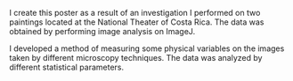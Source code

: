 I create this poster as a result of an investigation I performed on two paintings located at the National Theater of Costa Rica. The data was obtained by performing image analysis on ImageJ. 

I developed a method of measuring some physical variables on the images taken by different microscopy techniques. The data was analyzed by different statistical parameters. 
